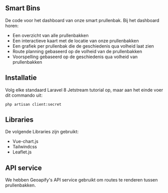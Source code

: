 ## Smart Bins

De code voor het dashboard van onze smart prullenbak. Bij het dashboard horen:
- Een overzicht van alle prullenbakken
- Een interactieve kaart met de locatie van onze prullenbakken
- Een grafiek per prullenbak die de geschiedenis qua volheid laat zien
- Route planning gebaseerd op de volheid van de prullenbakken
- Voorspelling gebaseerd op de geschiedenis qua volheid van prullenbakken

## Installatie

Volg elke standaard Laravel 8 Jetstream tutorial op, maar aan het einde voer dit commando uit:

```
php artisan client:secret
```

## Libraries

De volgende Libraries zijn gebruikt:
- Vue-chart.js
- Tailwindcss
- Leaflet.js

## API service

We hebben Geoapify's API service gebruikt om routes te renderen tussen prullenbakken.